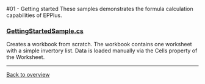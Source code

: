 ﻿#01 - Getting started
These samples demonstrates the formula calculation capabilities of EPPlus.

### [GettingStartedSample.cs](GettingStartedSample.cs)
Creates a workbook from scratch. The workbook contains one worksheet with a simple invertory list.
Data is loaded manually via the Cells property of the Worksheet.

---
[Back to overview](/SampleApp.Core/Readme.md)
